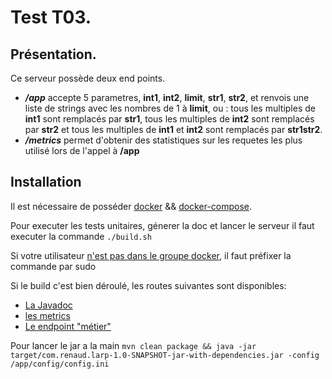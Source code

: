 # Test T03.

## Présentation.
Ce serveur possède deux end points.

- ***/app*** accepte 5 parametres, **int1**, **int2**, **limit**, **str1**, **str2**, et renvois une liste de strings avec les nombres de 1 à **limit**, ou :  tous les multiples de **int1** sont remplacés par **str1**, tous les multiples de **int2** sont remplacés par **str2** et tous les multiples de **int1** et **int2** sont remplacés par **str1str2**.
- ***/metrics*** permet d'obtenir des statistiques sur les requetes les plus utilisé lors de l'appel à **/app**

## Installation
Il est nécessaire de posséder [docker](https://docs.docker.com/get-docker/) && [docker-compose](https://docs.docker.com/compose/install/).

Pour executer les tests unitaires, génerer la doc et lancer le serveur il faut executer la commande ``./build.sh``

Si votre utilisateur [n'est pas dans le groupe docker](https://docs.docker.com/engine/install/linux-postinstall/), il faut préfixer la commande par sudo

Si le build c'est bien déroulé, les routes suivantes sont disponibles:
 - [La Javadoc](http://localhost:8001/index.html)
 - [les metrics](http://localhost:8000/metrics)
 - [Le endpoint "métier" ](http://localhost:8000/app?int1=5&int2=8&limit=1000&str1=foo&str2=bar)
 

Pour lancer le jar a la main ``mvn clean package && java -jar target/com.renaud.larp-1.0-SNAPSHOT-jar-with-dependencies.jar -config /app/config/config.ini``

